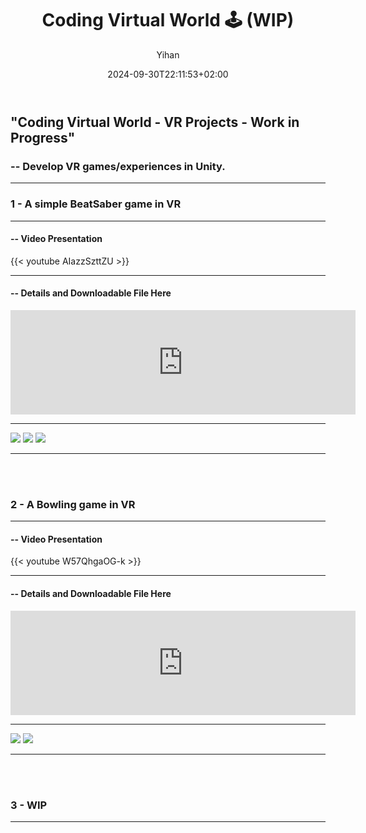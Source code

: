 ﻿---
title: "Coding Virtual World 🕹️ (WIP)"
date: 2024-09-30T22:11:53+02:00
hidemeta: true
draft: false
author: ["Yihan"]
keywords: 
- VR
tags:
- VR
- Coding
- 3D
- Interactive
- Playful
description: ""
showToc: true
TocOpen: true
showbreadcrumbs: true
disableShare: true
weight: 268
cover:
    image: "projects/codingvr/codingvrCover.jpg"
    caption: "Coding Virtual World - VR Projects"
    alt: ""
    relative: false

---

## "Coding Virtual World - VR Projects - Work in Progress"
### -- Develop VR games/experiences in Unity.

----------------

### 1 - A simple BeatSaber game in VR

----------------

#### -- Video Presentation

{{< youtube AIazzSzttZU >}}

---

#### -- Details and Downloadable File Here

<iframe frameborder="0" src="https://itch.io/embed/3008254" width="552" height="167"><a href="https://yhannahl.itch.io/a-simple-beatsaber-game-invr">A simple BeatSaber game in VR by YhannahL</a></iframe>

---

![](bc1.jpg)
![](bc2.jpg)
![](bc3.jpg)

---

</br>

</br>


### 2 - A Bowling game in VR

----------------

#### -- Video Presentation

{{< youtube W57QhgaOG-k >}}

---

#### -- Details and Downloadable File Here

<iframe width="552" height="167" frameborder="0" src="https://itch.io/embed/3008318"><a href="https://yhannahl.itch.io/a-bowling-game-in-vr">A Bowling Game in VR by YhannahL</a></iframe>

---

![](bowling5.jpg)
![](bowling2.jpg)

---

</br>

</br>


### 3 - WIP

---
